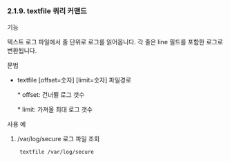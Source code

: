 ### 2.1.9. textfile 쿼리 커맨드


기능

텍스트 로그 파일에서 줄 단위로 로그를 읽어옵니다. 각 줄은 line 필드를 포함한 로그로 변환됩니다.

문법


* textfile [offset=숫자] [limit=숫자]  파일경로

    \* offset: 건너뛸 로그 갯수
    
    \* limit: 가져올 최대 로그 갯수

사용 예

1) /var/log/secure 로그 파일 조회

~~~
	textfile /var/log/secure
~~~


